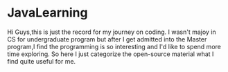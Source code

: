 # JavaLearning

Hi Guys,this is just the record for my journey on coding. 
I wasn't majoy in CS for undergraduate program but after I get admitted into the Master program,I find the programming is so interesting and I'd like to spend more time exploring.
So here I just categorize the open-source material what I find quite useful for me.
